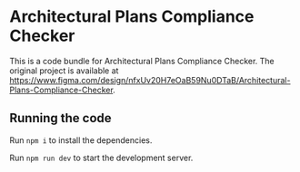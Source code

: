 
  # Architectural Plans Compliance Checker

  This is a code bundle for Architectural Plans Compliance Checker. The original project is available at https://www.figma.com/design/nfxUv20H7eOaB59Nu0DTaB/Architectural-Plans-Compliance-Checker.

  ## Running the code

  Run `npm i` to install the dependencies.

  Run `npm run dev` to start the development server.
  